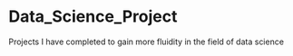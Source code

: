 # Data_Science_Project
Projects I have completed to gain more fluidity in the field of data science
